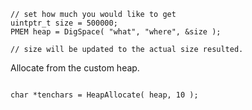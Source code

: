 


```
// set how much you would like to get
uintptr_t size = 500000; 
PMEM heap = DigSpace( "what", "where", &size );

// size will be updated to the actual size resulted.

```

Allocate from the custom heap.

```

char *tenchars = HeapAllocate( heap, 10 );

```